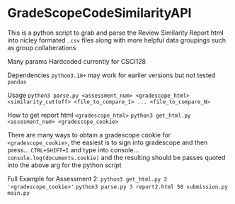 # GradeScopeCodeSimilarityAPI
This is a python script to grab and parse the Review Similarity Report html into nicley formated `.csv` files 
along with more helpful data groupings such as group collaberations

Many params Hardcoded currently for CSCI128

Dependencies
`python3.10+` may work for eariler versions but not tested
`pandas`

Usage
`python3 parse.py <assessment_num> <gradescope_html> <similarity_cuttoff> <file_to_compare_1> ... <file_to_compare_N>`

How to get report html `<gradescope_html>`
`python3 get_html.py <assesment_num> <gradescope_cookie>`

There are many ways to obtain a gradescope cookie for `<gradescope_cookie>`, the easiest
is to sign into gradescope and then press...
`CTRL+SHIFT+I`
and type into console...
`console.log(documents.cookie)`
and the resulting should be passes quoted into the above arg for the python script

Full Example for Assessment 2:
`python3 get_html.py 2 '<gradescope_cookie>'`
`python3 parse.py 3 report2.html 50 submission.py main.py`
